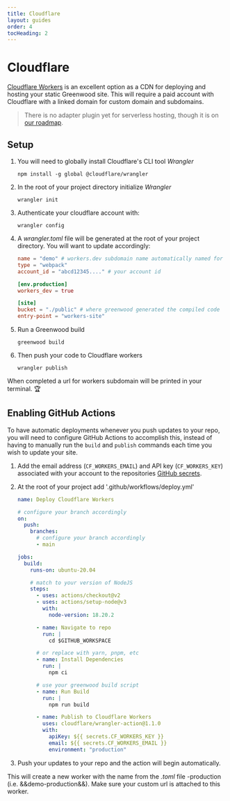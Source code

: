 ```yaml
---
title: Cloudflare
layout: guides
order: 4
tocHeading: 2
---
```


# Cloudflare

[Cloudflare Workers](https://workers.cloudflare.com/) is an excellent option as a CDN for deploying and hosting your static Greenwood site. This will require a paid account with Cloudflare with a linked domain for custom domain and subdomains.

> There is no adapter plugin yet for serverless hosting, though it is on [our roadmap](https://github.com/ProjectEvergreen/greenwood/issues/1143).

## Setup

1. You will need to globally install Cloudflare's CLI tool _Wrangler_
   ```shell
   npm install -g global @cloudflare/wrangler
   ```
1. In the root of your project directory initialize _Wrangler_
   ```shell
   wrangler init
   ```
1. Authenticate your cloudflare account with:
   ```shell
   wrangler config
   ```
1. A _wrangler.toml_ file will be generated at the root of your project directory. You will want to update accordingly:

   ```toml
   name = "demo" # workers.dev subdomain name automatically named for the directory
   type = "webpack"
   account_id = "abcd12345...." # your account id

   [env.production]
   workers_dev = true

   [site]
   bucket = "./public" # where greenwood generated the compiled code
   entry-point = "workers-site"
   ```

1. Run a Greenwood build
   ```shell
   greenwood build
   ```
1. Then push your code to Cloudflare workers
   ```shell
   wrangler publish
   ```

When completed a url for workers subdomain will be printed in your terminal. 🏆

## Enabling GitHub Actions

To have automatic deployments whenever you push updates to your repo, you will need to configure GitHub Actions to accomplish this, instead of having to manually run the `build` and `publish` commands each time you wish to update your site.

1. Add the email address (`CF_WORKERS_EMAIL`) and API key (`CF_WORKERS_KEY`) associated with your account to the repositories [GitHub secrets](https://docs.github.com/en/actions/security-for-github-actions/security-guides/using-secrets-in-github-actions).
1. At the root of your project add '.github/workflows/deploy.yml'

   ```yml
   name: Deploy Cloudflare Workers

   # configure your branch accordingly
   on:
     push:
       branches:
         # configure your branch accordingly
         - main

   jobs:
     build:
       runs-on: ubuntu-20.04

       # match to your version of NodeJS
       steps:
         - uses: actions/checkout@v2
         - uses: actions/setup-node@v3
           with:
             node-version: 18.20.2

         - name: Navigate to repo
           run: |
             cd $GITHUB_WORKSPACE

         # or replace with yarn, pnpm, etc
         - name: Install Dependencies
           run: |
             npm ci

         # use your greenwood build script
         - name: Run Build
           run: |
             npm run build

         - name: Publish to Cloudflare Workers
           uses: cloudflare/wrangler-action@1.1.0
           with:
             apiKey: ${{ secrets.CF_WORKERS_KEY }}
             email: ${{ secrets.CF_WORKERS_EMAIL }}
             environment: "production"
   ```

1. Push your updates to your repo and the action will begin automatically.

This will create a new worker with the name from the _.toml_ file -production (i.e. &&demo-production&&). Make sure your custom url is attached to this worker.
